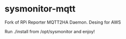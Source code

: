 # sysmonitor-mqtt

Fork of RPi Reporter MQTT2HA Daemon. Desing for AWS

Run ./install from /opt/sysmonitor and enjoy!




